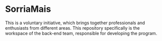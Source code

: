 # SorriaMais
This is a voluntary initiative, which brings together professionals and enthusiasts from different areas. This repository specifically is the workspace of the back-end team, responsible for developing the program.
